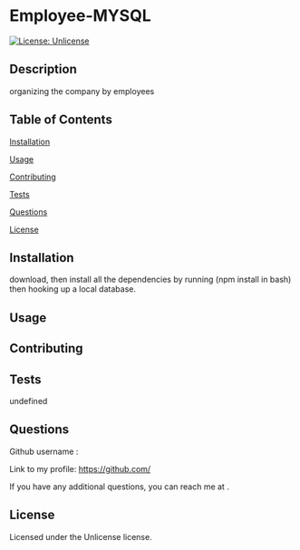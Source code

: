 
  # Employee-MYSQL

  [![License: Unlicense](https://img.shields.io/badge/License-Unlicense-blue.svg)](https://opensource.org/licenses/Unlicense)
  
  ## Description 
  
  organizing the company by employees

  ## Table of Contents
  
  [Installation](#installation)
  
  [Usage](#usage)
  
  [Contributing](#contributing)
  
  [Tests](#tests)
  
  [Questions](#questions)
  
  [License](#license)

  ## Installation
  
  download, then install all the dependencies by running (npm install in bash) then hooking up a local database.

  ## Usage
  
  

  ## Contributing
  
  

  ## Tests
  
  undefined

  ## Questions
  
  Github username : 
  
  Link to my profile: https://github.com/
  
  If you have any additional questions, you can reach me at . 

  ## License 
  
  Licensed under the Unlicense license. 
  
